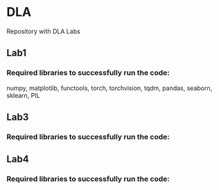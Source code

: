 # DLA
Repository with DLA Labs
## Lab1
### Required libraries to successfully run the code:
numpy, matplotlib, functools, torch, torchvision, tqdm, pandas, seaborn, sklearn, PIL

## Lab3
### Required libraries to successfully run the code:

## Lab4
### Required libraries to successfully run the code:
